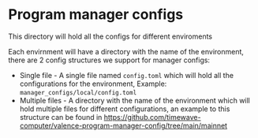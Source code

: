 # Program manager configs

This directory will hold all the configs for different enviroments

Each envirnment will have a directory with the name of the environment, there are 2 config structures we support for manager configs:

- Single file - A single file named `config.toml` which will hold all the configurations for the environment, Example: `manager_configs/local/config.toml`
- Multiple files - A directory with the name of the environment which will hold multiple files for different configurations, an example to this structure can be found in https://github.com/timewave-computer/valence-program-manager-config/tree/main/mainnet

